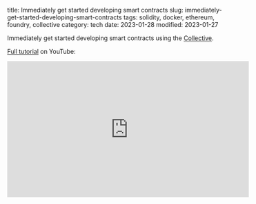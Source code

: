 title: Immediately get started developing smart contracts
slug: immediately-get-started-developing-smart-contracts
tags: solidity, docker, ethereum, foundry, collective
category: tech
date: 2023-01-28
modified: 2023-01-27

Immediately get started developing smart contracts using the [Collective](https://github.com/collectivexyz).

<script src="https://gist.github.com/jac18281828/51eac27821a533e974de8ea1fc13342a.js"></script>

[Full tutorial](https://youtu.be/30MEzS7J66U) on YouTube:

<iframe width="560" height="315" src="https://www.youtube.com/embed/30MEzS7J66U" title="YouTube video player" frameborder="0" allow="accelerometer; autoplay; clipboard-write; encrypted-media; gyroscope; picture-in-picture; web-share" allowfullscreen></iframe>
